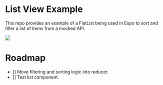 # List View Example

This repo provides an example of a FlatList being used in Expo to sort and filter a list
of items from a mocked API.

![](listview.gif)

# Roadmap

- [] Move filtering and sorting logic into reducer.
- [] Test list component.
